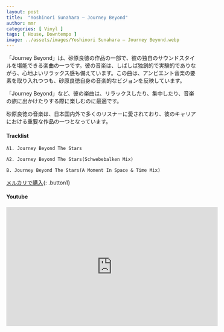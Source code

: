 ```yaml
---
layout: post
title:  "Yoshinori Sunahara – Journey Beyond"
author: mmr
categories: [ Vinyl ]
tags: [ House, Downtempo ]
image: ../assets/images/Yoshinori Sunahara – Journey Beyond.webp
---
```


「Journey Beyond」は、砂原良徳の作品の一部で、彼の独自のサウンドスタイルを堪能できる楽曲の一つです。彼の音楽は、しばしば独創的で実験的でありながら、心地よいリラックス感も備えています。この曲は、アンビエント音楽の要素を取り入れつつも、砂原良徳自身の音楽的なビジョンを反映しています。

「Journey Beyond」など、彼の楽曲は、リラックスしたり、集中したり、音楽の旅に出かけたりする際に楽しむのに最適です。

砂原良徳の音楽は、日本国内外で多くのリスナーに愛されており、彼のキャリアにおける重要な作品の一つとなっています。

#### Tracklist
```md
A1. Journey Beyond The Stars

A2. Journey Beyond The Stars(Schwebebalken Mix)

B. Journey Beyond The Stars(A Moment In Space & Time Mix)
```

[メルカリで購入](https://jp.mercari.com/item/m82161248157?afid=6142608987){: .button1}

#### Youtube
<iframe width="560" height="315" src="https://www.youtube.com/embed/tpSxDBVRbqY?si=J-Yp7wX-RFt-ezxm" title="YouTube video player" frameborder="0" allow="accelerometer; autoplay; clipboard-write; encrypted-media; gyroscope; picture-in-picture; web-share" referrerpolicy="strict-origin-when-cross-origin" allowfullscreen></iframe>